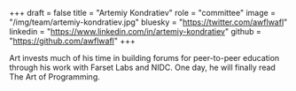 +++
draft = false
title = "Artemiy Kondratiev"
role = "committee"
image = "/img/team/artemiy-kondratiev.jpg"
bluesky = "https://twitter.com/awflwafl"
linkedin = "https://www.linkedin.com/in/artemiy-kondratiev"
github = "https://github.com/awflwafl"
+++

Art invests much of his time in building forums for peer-to-peer education through his work with Farset Labs and NIDC.  One day, he will finally read The Art of Programming.